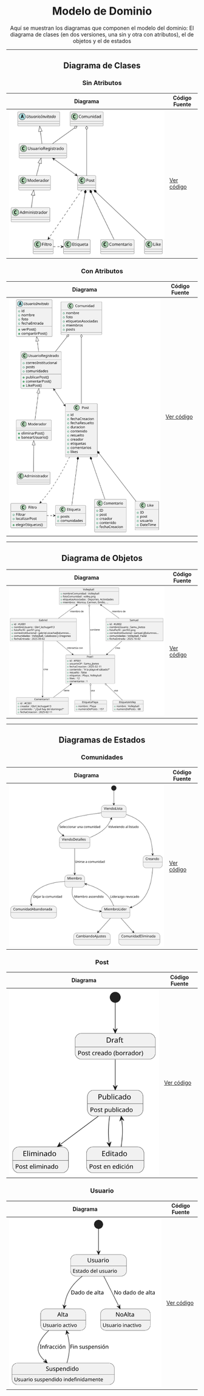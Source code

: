 <div align="center">

# Modelo de Dominio

Aquí se muestran los diagramas que componen el modelo del dominio: El diagrama de clases (en dos versiones, una sin y otra con atributos), el de objetos y el de estados



---
## Diagrama de Clases
### Sin Atributos
| **Diagrama** | **Código Fuente** |
|--------------|--------------------|
| ![Diagrama de Clases](/MdD/DdClases/9ª_Iteración/DdClases_Sin_Atributos.svg) | [Ver código](/MdD/DdClases/9ª_Iteración/DdClases_Sin_Atributos.puml) |
### Con Atributos
| **Diagrama** | **Código Fuente** |
|--------------|--------------------|
| ![Diagrama de Clases](/MdD/DdClases/9ª_Iteración/DdClases.svg) | [Ver código](/MdD/DdClases/9ª_Iteración/DdClases.puml) |

---
## Diagrama de Objetos

| **Diagrama** | **Código Fuente** |
|--------------|--------------------|
| ![Diagrama de Objetos](/MdD/DdObjetos/6ª_Iteración/DdObjetos.svg) | [Ver código](/MdD/DdObjetos/6ª_Iteración/DdObjetos.puml) |

---
## Diagramas de Estados

### Comunidades

| **Diagrama** | **Código Fuente** |
|--------------|--------------------|
| ![Diagrama de Objetos](/MdD/DdEstados_Comunidades/4ª_Iteración/DdEstados_Comunidades.svg) | [Ver código](/MdD/DdEstados_Comunidades/4ª_Iteración/DdEstados_Comunidades.puml) |

### Post

| **Diagrama** | **Código Fuente** |
|--------------|--------------------|
| ![Diagrama de Objetos](/MdD/DdEstados_Post/DdEstados_Post.svg) | [Ver código](/MdD/DdEstados_Post/DdEstados_Post.puml) |

### Usuario

| **Diagrama** | **Código Fuente** |
|--------------|--------------------|
| ![Diagrama de Objetos](/MdD/DdEstados_Usuario/1ª_Iteración/DdEstados_Usuario.svg) | [Ver código](/MdD/DdEstados_Usuario/1ª_Iteración/DdEstados_Usuario.puml) |

</div>
